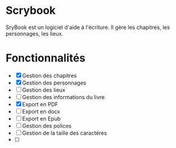 # Scrybook
SryBook est un logiciel d'aide à l'écriture. Il gère les chapitres, les personnages, les lieux.

# Fonctionnalités 
- [x] Gestion des chapitres
- [x] Gestion des personnages
- [ ] Gestion des lieux
- [ ] Gestion des informations du livre
- [x] Export en PDF
- [ ] Export en docx
- [ ] Export en Epub
- [ ] Gestion des polices
- [ ] Gestion de la taille des caractères
- [ ] 
